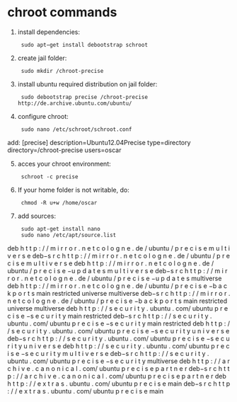 chroot commands
===============

1) install dependencies:

        sudo apt−get install debootstrap schroot

2) create jail folder:

        sudo mkdir /chroot-precise

3) install ubuntu required distribution on jail folder:

        sudo debootstrap precise /chroot-precise http://de.archive.ubuntu.com/ubuntu/

4) configure chroot:

        sudo nano /etc/schroot/schroot.conf

add:
        [precise]
        description=Ubuntu12.04Precise
        type=directory
        directory=/chroot-precise
        users=oscar

5) acces your chroot environment:

        schroot -c precise

6) If your home folder is not writable, do:

        chmod -R u+w /home/oscar

7) add sources:

        sudo apt-get install nano
        sudo nano /etc/apt/source.list


deb h t t p : / / m i r r o r . n e t c o l o g n e . de / ubuntu / p r e c i s e m u l t i v e r s e
deb−s r c h t t p : / / m i r r o r . n e t c o l o g n e . de / ubuntu / p r e c i s e m u l t i v e r s e
deb h t t p : / / m i r r o r . n e t c o l o g n e . de / ubuntu / p r e c i s e −u p d a t e s m u l t i v e r s e
deb−s r c h t t p : / / m i r r o r . n e t c o l o g n e . de / ubuntu / p r e c i s e −u p d a t e s
multiverse
deb h t t p : / / m i r r o r . n e t c o l o g n e . de / ubuntu / p r e c i s e −b a c k p o r t s main
restricted universe multiverse
deb−s r c h t t p : / / m i r r o r . n e t c o l o g n e . de / ubuntu / p r e c i s e −b a c k p o r t s main
restricted universe multiverse
deb h t t p : / / s e c u r i t y . ubuntu . com/ ubuntu p r e c i s e −s e c u r i t y main
restricted
deb−s r c h t t p : / / s e c u r i t y . ubuntu . com/ ubuntu p r e c i s e −s e c u r i t y main
restricted
deb h t t p : / / s e c u r i t y . ubuntu . com/ ubuntu p r e c i s e −s e c u r i t y u n i v e r s e
deb−s r c h t t p : / / s e c u r i t y . ubuntu . com/ ubuntu p r e c i s e −s e c u r i t y u n i v e r s e
deb h t t p : / / s e c u r i t y . ubuntu . com/ ubuntu p r e c i s e −s e c u r i t y m u l t i v e r s e
deb−s r c h t t p : / / s e c u r i t y . ubuntu . com/ ubuntu p r e c i s e −s e c u r i t y
multiverse
deb h t t p : / / a r c h i v e . c a n o n i c a l . com/ ubuntu p r e c i s e p a r t n e r
deb−s r c h t t p : / / a r c h i v e . c a n o n i c a l . com/ ubuntu p r e c i s e p a r t n e r
deb h t t p : / / e x t r a s . ubuntu . com/ ubuntu p r e c i s e main
deb−s r c h t t p : / / e x t r a s . ubuntu . com/ ubuntu p r e c i s e main